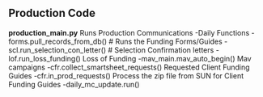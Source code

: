 ## Production Code
<b>production_main.py</b>
Runs Production Communications
-Daily Functions
  -forms.pull_records_from_db()  # Runs the Funding Forms/Guides
  -scl.run_selection_con_letter()  # Selection Confirmation letters
  -lof.run_loss_funding() Loss of Funding
  -mav_main.mav_auto_begin() Mav campaigns
  -cfr.collect_smartsheet_requests() Requested Client Funding Guides
  -cfr.in_prod_requests() Process the zip file from SUN for Client Funding Guides
  -daily_mc_update.run()
